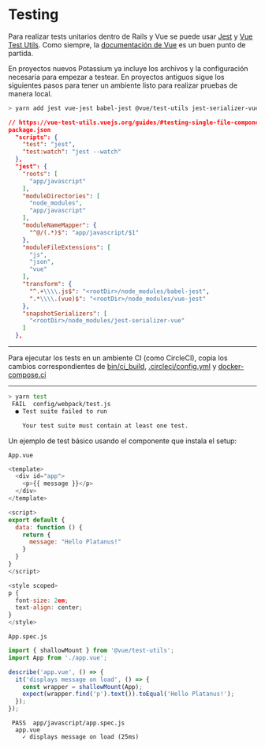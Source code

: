 # Testing

Para realizar tests unitarios dentro de Rails y Vue se puede usar [Jest](https://jestjs.io/) y [Vue Test Utils](https://vue-test-utils.vuejs.org/). Como siempre, la [documentación de Vue](https://vuejs.org/v2/guide/unit-testing.html) es un buen punto de partida.

En proyectos nuevos Potassium ya incluye los archivos y la configuración necesaria para empezar a testear. En proyectos antiguos sigue los siguientes pasos para tener un ambiente listo para realizar pruebas de manera local.

```bash
> yarn add jest vue-jest babel-jest @vue/test-utils jest-serializer-vue babel-core@^7.0.0-bridge.0 --dev
```

```json
// https://vue-test-utils.vuejs.org/guides/#testing-single-file-components-with-jest
package.json
  "scripts": {
    "test": "jest",
    "test:watch": "jest --watch"
  },
  "jest": {
    "roots": [
      "app/javascript"
    ],
    "moduleDirectories": [
      "node_modules",
      "app/javascript"
    ],
    "moduleNameMapper": {
      "^@/(.*)$": "app/javascript/$1"
    },
    "moduleFileExtensions": [
      "js",
      "json",
      "vue"
    ],
    "transform": {
      "^.+\\\\.js$": "<rootDir>/node_modules/babel-jest",
      ".*\\\\.(vue)$": "<rootDir>/node_modules/vue-jest"
    },
    "snapshotSerializers": [
      "<rootDir>/node_modules/jest-serializer-vue"
    ]
  },
```

---

Para ejecutar los tests en un ambiente CI (como CircleCI), copia los cambios correspondientes de [bin/ci_build](https://github.com/platanus/potassium/blob/ce9aa9e1ddd19c344b74afe5dfa3a4c7af866176/lib/potassium/assets/bin/cibuild.erb), [.circleci/config.yml](https://github.com/platanus/potassium/blob/ce9aa9e1ddd19c344b74afe5dfa3a4c7af866176/lib/potassium/assets/.circleci/config.yml.erb) y [docker-compose.ci](https://github.com/platanus/potassium/blob/ce9aa9e1ddd19c344b74afe5dfa3a4c7af866176/lib/potassium/assets/docker-compose.ci.yml)

---

```bash
> yarn test
 FAIL  config/webpack/test.js
  ● Test suite failed to run

    Your test suite must contain at least one test.
```

Un ejemplo de test básico usando el componente que instala el setup:

`App.vue`

```javascript
<template>
  <div id="app">
    <p>{{ message }}</p>
  </div>
</template>

<script>
export default {
  data: function () {
    return {
      message: "Hello Platanus!"
    }
  }
}
</script>

<style scoped>
p {
  font-size: 2em;
  text-align: center;
}
</style>
```

`App.spec.js`

```javascript
import { shallowMount } from '@vue/test-utils';
import App from './app.vue';

describe('app.vue', () => {
  it('displays message on load', () => {
    const wrapper = shallowMount(App);
    expect(wrapper.find('p').text()).toEqual('Hello Platanus!');
  });
});
```

```plain text
 PASS  app/javascript/app.spec.js
  app.vue
    ✓ displays message on load (25ms)
```



